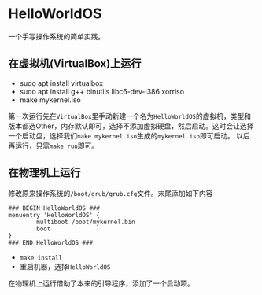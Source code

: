 # HelloWorldOS
一个手写操作系统的简单实践。

## 在虚拟机(VirtualBox)上运行
- sudo apt install virtualbox
- sudo apt install g++ binutils libc6-dev-i386 xorriso
- make mykernel.iso

第一次运行先在`VirtualBox`里手动新建一个名为`HelloWorldOS`的虚拟机，类型和版本都选Other，内存默认即可，选择不添加虚拟硬盘，然后启动。这时会让选择一个启动盘，选择我们`make mykernel.iso`生成的`mykernel.iso`即可启动。 以后再运行，只需`make run`即可。

## 在物理机上运行
修改原来操作系统的`/boot/grub/grub.cfg`文件。末尾添加如下内容
```
### BEGIN HelloWorldOS ###
menuentry 'HelloWorldOS' {
        multiboot /boot/mykernel.bin
        boot
}
### END HelloWorldOS ###
```

- `make install`
- 重启机器，选择`HelloWorldOS`


在物理机上运行借助了本来的引导程序，添加了一个启动项。